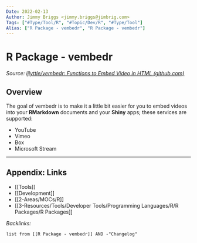 ```yaml
---
Date: 2022-02-13
Author: Jimmy Briggs <jimmy.briggs@jimbrig.com>
Tags: ["#Type/Tool/R", "#Topic/Dev/R", "#Type/Tool"]
Alias: ["R Package - vembedr", "R Package - vembedr"]
---
```


# R Package - vembedr

*Source: [ijlyttle/vembedr: Functions to Embed Video in HTML (github.com)](https://github.com/ijlyttle/vembedr)*

## Overview

The goal of vembedr is to make it a little bit easier for you to embed videos into your **RMarkdown** documents and your **Shiny** apps; these services are supported:

-   YouTube
-   Vimeo
-   Box
-   Microsoft Stream



***

## Appendix: Links

- [[Tools]]
- [[Development]]
- [[2-Areas/MOCs/R]]
- [[3-Resources/Tools/Developer Tools/Programming Languages/R/R Packages/R Packages]]


*Backlinks:*

```dataview
list from [[R Package - vembedr]] AND -"Changelog"
```